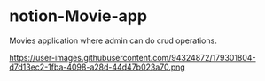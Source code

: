 # notion-Movie-app
Movies application where admin can do crud operations.


https://user-images.githubusercontent.com/94324872/179301804-d7d13ec2-1fba-4098-a28d-44d47b023a70.png

